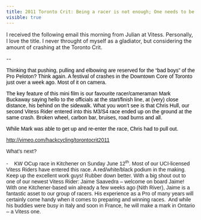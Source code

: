 ---title: 2011 Toronto Crit: Being a racer is not enough; One needs to be a gladiatorvisible: true---<p class="MsoNormal">
  I received the following email this morning from Julian at Vitess. Personally, I love the title. I never throught of myself as a gladiator, but considering the amount of crashing at the Toronto Crit.
</p>

<p class="MsoNormal">
  --
</p>

<p class="MsoNormal">
  <span style="font-family: &quot;Arial&quot;,&quot;sans-serif&quot;; color: black;">Thinking that pushing, pulling and elbowing are reserved for the “bad boys” of the Pro Peloton? Think again. A festival of crashes in the Downtown Core of Toronto just over a week ago. Most of it on camera.</span>
</p>

<span style="font-family: &quot;Arial&quot;,&quot;sans-serif&quot;; color: black;">The key feature of this mini film is our favourite racer/cameraman Mark Buckaway saying hello to the officials at the start/finish line, at (very) close distance, his behind on the sidewalk. What you won’t see is that Chris Hull, our second Vitess Rider entered into this M3/S4 race ended up on the ground at the same crash. Broken wheel, carbon bar, bruises, road burns and all.</span>

<p class="MsoNormal">
  <span style="font-family: &quot;Arial&quot;,&quot;sans-serif&quot;; color: black;">While Mark was able to get up and re-enter the race, Chris had to pull out.</span>
</p>

<p class="MsoNormal">
  <span style="font-family: &quot;Arial&quot;,&quot;sans-serif&quot;; color: black;"><span id="OBJ_PREFIX_DWT236" class="Object"><a href="http://vimeo.com/hackcycling/torontocrit2011" target="_blank">http://vimeo.com/hackcycling/torontocrit2011</a></span></span>
</p>

<span style="font-family: &quot;Arial&quot;,&quot;sans-serif&quot;;">What’s next?</span>

<p class="MsoListParagraph">
  <span style="font-family: &quot;Arial&quot;,&quot;sans-serif&quot;;"><span>-<span style="font: 7pt &quot;Times New Roman&quot;;">&nbsp;&nbsp;&nbsp;&nbsp;&nbsp;&nbsp; </span></span></span><span style="font-family: &quot;Arial&quot;,&quot;sans-serif&quot;;">KW OCup race in Kitchener on Sunday <span id="OBJ_PREFIX_DWT237" class="Object">June 12</span><sup>th</sup>. Most of our UCI-licensed Vitess Riders have entered this race. A red/white/black podium in the making. Keep up the excellent work guys! Rubber down better. With a big shout out to one of our newest Vitess Rider: Jaime Saavedra – welcome on board Jaime! With one Kitchener-based win already a few weeks ago (Nith River), Jaime is a fantastic asset to our group of racers. His experience as a Pro of many years will certainly come handy when it comes to preparing and winning races.&nbsp; And while his buddies were busy in Italy and soon in France, he will make a mark in Ontario – a Vitess one. </span>
</p>